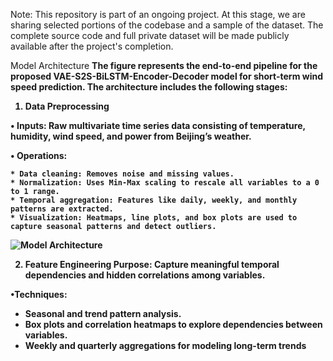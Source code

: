  Note:  This repository is part of an ongoing project. At this stage, we are sharing selected portions of the codebase and a sample of the dataset. The complete source code and full private dataset will be made publicly available after the project's completion.


 Model Architecture <B>
The figure represents the end-to-end pipeline for the proposed VAE-S2S-BiLSTM-Encoder-Decoder model for short-term wind speed prediction. The architecture includes the following stages:


1. Data Preprocessing 

• Inputs: Raw multivariate time series data consisting of temperature, humidity, wind speed, and power from Beijing’s weather.

•  Operations:

    * Data cleaning: Removes noise and missing values.
    * Normalization: Uses Min-Max scaling to rescale all variables to a 0 to 1 range.
    * Temporal aggregation: Features like daily, weekly, and monthly patterns are extracted.
    * Visualization: Heatmaps, line plots, and box plots are used to capture seasonal patterns and detect outliers.
    
![Model Architecture](https://github.com/user-attachments/assets/4faa0398-ed89-4d40-be38-a0759da13e48)


 2. Feature Engineering 
Purpose: Capture meaningful temporal dependencies and hidden correlations among variables.

•Techniques:

* Seasonal and trend pattern analysis.
* Box plots and correlation heatmaps to explore dependencies between variables.
* Weekly and quarterly aggregations for modeling long-term trends
